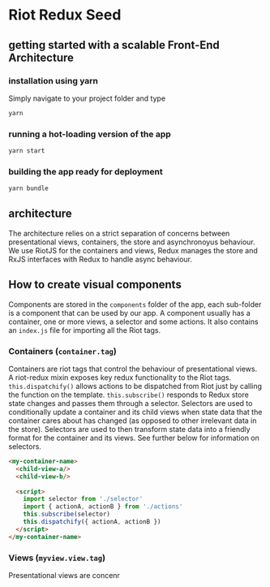# Riot Redux Seed 
## getting started with a scalable Front-End Architecture

### installation using yarn
Simply navigate to your project folder and type
```bash
yarn
```

### running a hot-loading version of the app
```bash
yarn start
```

### building the app ready for deployment
```bash
yarn bundle
```

## architecture
The architecture relies on a strict separation of concerns between presentational views, containers, the store and asynchronoyus behaviour.
We use RiotJS for the containers and views, Redux manages the store and RxJS interfaces with Redux to handle async behaviour.

## How to create visual components
Components are stored in the `components` folder of the app, each sub-folder is a component that can be used by our app. A component usually has a container, one or more views, a selector and some actions. It also contains an `index.js` file for importing all the Riot tags.

### Containers (`container.tag`)
Containers are riot tags that control the behaviour of presentational views.
A riot-redux mixin exposes key redux functionality to the Riot tags. `this.dispatchify()` allows actions to be dispatched from Riot just by calling the function on the template. `this.subscribe()` responds to Redux store state changes and passes them through a selector. Selectors are used to conditionally update a container and its child views when state data that the container cares about has changed (as opposed to other irrelevant data in the store). Selectors are used to then transform state data into a friendly format for the container and its views. See further below for information on selectors.
```html
<my-container-name>
  <child-view-a/>
  <child-view-b/>
  
  <script>
    import selector from './selector'
    import { actionA, actionB } from './actions'
    this.subscribe(selector)
    this.dispatchify({ actionA, actionB })
  </script>
</my-container-name>
```
### Views (`myview.view.tag`)
Presentational views are concenr

